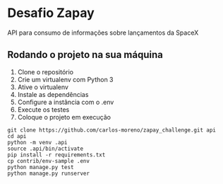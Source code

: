 # Desafio Zapay

API para consumo de informações sobre lançamentos da SpaceX

## Rodando o projeto na sua máquina

1. Clone o repositório
2. Crie um virtualenv com Python 3
3. Ative o virtualenv
4. Instale as dependências
5. Configure a instância com o .env
6. Execute os testes
7. Coloque o projeto em execução


```console
git clone https://github.com/carlos-moreno/zapay_challenge.git api
cd api
python -m venv .api
source .api/bin/activate
pip install -r requirements.txt
cp contrib/env-sample .env
python manage.py test
python manage.py runserver
```

